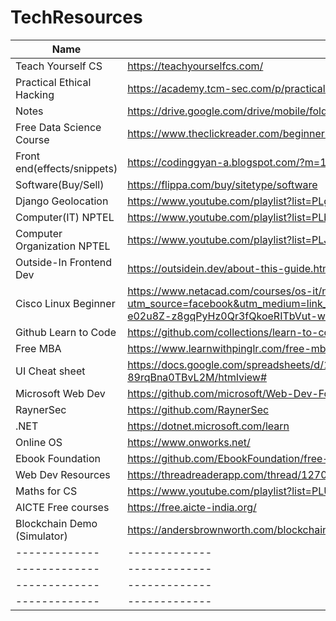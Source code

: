 # TechResources

| Name  | Source |
| ------------- | ------------- |
| Teach Yourself CS | https://teachyourselfcs.com/ |
| Practical Ethical Hacking  | https://academy.tcm-sec.com/p/practical-ethical-hacking-the-complete-course  |
| Notes  | https://drive.google.com/drive/mobile/folders/16Sfv_0kNEJsbAMZ9VAbnBZujGTOdVU7l  |
| Free Data Science Course  | https://www.theclickreader.com/beginner-datascience-courses/  |
| Front end(effects/snippets)  | https://codinggyan-a.blogspot.com/?m=1  |
| Software(Buy/Sell)  | https://flippa.com/buy/sitetype/software  |
| Django Geolocation  | https://www.youtube.com/playlist?list=PLgjw1dR712jqRdvbOYxBugzbqlfcy17DU  |
| Computer(IT) NPTEL  | https://www.youtube.com/playlist?list=PLbMVogVj5nJSssxplPGgKHZLgdzL5-O88  |
| Computer Organization NPTEL  | https://www.youtube.com/playlist?list=PLJ5C_6qdAvBEBIqAZyfEDtYgadjzuSCQv  |
| Outside-In Frontend Dev  | https://outsidein.dev/about-this-guide.html  |
| Cisco Linux Beginner  | https://www.netacad.com/courses/os-it/ndg-linux-unhatched?utm_source=facebook&utm_medium=link_ad&utm_campaign=eng_linux_unhatched&fbclid=PAAaZxzp-e02u8Z-z8gqPyHz0Qr3fQkoeRITbVut-wI3NFuxuDMU4ZSFKlMGY  |
| Github Learn to Code | https://github.com/collections/learn-to-code |
| Free MBA | https://www.learnwithpinglr.com/free-mba |
| UI Cheat sheet | https://docs.google.com/spreadsheets/d/1XMdzbylu10auGFyfJjc5yzn3-rYk-89rqBna0TBvL2M/htmlview# |
| Microsoft Web Dev | https://github.com/microsoft/Web-Dev-For-Beginners |
| RaynerSec | https://github.com/RaynerSec |
| .NET | https://dotnet.microsoft.com/learn |
| Online OS | https://www.onworks.net/ |
| Ebook Foundation | https://github.com/EbookFoundation/free-programming-books |
| Web Dev Resources | https://threadreaderapp.com/thread/1270765145619337218.html |
| Maths for CS | https://www.youtube.com/playlist?list=PLUl4u3cNGP60UlabZBeeqOuoLuj_KNphQ |
| AICTE Free courses | https://free.aicte-india.org/ |
| Blockchain Demo (Simulator)  | https://andersbrownworth.com/blockchain/blockchain |
| ------------- | ------------- |
| ------------- | ------------- |
| ------------- | ------------- |
| ------------- | ------------- |
